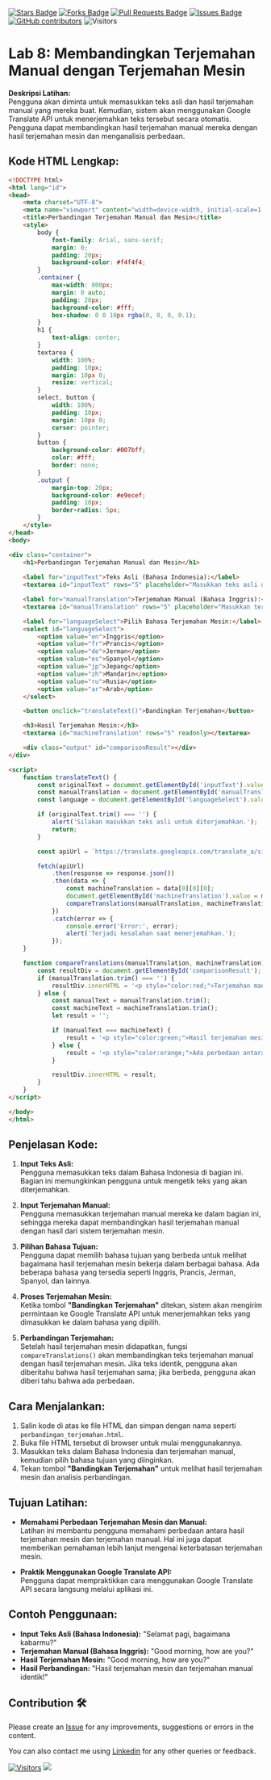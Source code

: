 <a href="https://github.com/drshahizan/special-topic-data-engineering/stargazers"><img src="https://img.shields.io/github/stars/drshahizan/special-topic-data-engineering" alt="Stars Badge"/></a>
<a href="https://github.com/drshahizan/special-topic-data-engineering/network/members"><img src="https://img.shields.io/github/forks/drshahizan/special-topic-data-engineering" alt="Forks Badge"/></a>
<a href="https://github.com/drshahizan/special-topic-data-engineering/pulls"><img src="https://img.shields.io/github/issues-pr/drshahizan/special-topic-data-engineering" alt="Pull Requests Badge"/></a>
<a href="https://github.com/drshahizan/special-topic-data-engineering/issues"><img src="https://img.shields.io/github/issues/drshahizan/special-topic-data-engineering" alt="Issues Badge"/></a>
<a href="https://github.com/drshahizan/special-topic-data-engineering/graphs/contributors"><img alt="GitHub contributors" src="https://img.shields.io/github/contributors/drshahizan/special-topic-data-engineering?color=2b9348"></a>
![Visitors](https://api.visitorbadge.io/api/visitors?path=https%3A%2F%2Fgithub.com%2Fdrshahizan%2Fspecial-topic-data-engineering&labelColor=%23d9e3f0&countColor=%23697689&style=flat)

# Lab 8: Membandingkan Terjemahan Manual dengan Terjemahan Mesin

**Deskripsi Latihan:**  
Pengguna akan diminta untuk memasukkan teks asli dan hasil terjemahan manual yang mereka buat. Kemudian, sistem akan menggunakan Google Translate API untuk menerjemahkan teks tersebut secara otomatis. Pengguna dapat membandingkan hasil terjemahan manual mereka dengan hasil terjemahan mesin dan menganalisis perbedaan.

## **Kode HTML Lengkap:**

```html
<!DOCTYPE html>
<html lang="id">
<head>
    <meta charset="UTF-8">
    <meta name="viewport" content="width=device-width, initial-scale=1.0">
    <title>Perbandingan Terjemahan Manual dan Mesin</title>
    <style>
        body {
            font-family: Arial, sans-serif;
            margin: 0;
            padding: 20px;
            background-color: #f4f4f4;
        }
        .container {
            max-width: 800px;
            margin: 0 auto;
            padding: 20px;
            background-color: #fff;
            box-shadow: 0 0 10px rgba(0, 0, 0, 0.1);
        }
        h1 {
            text-align: center;
        }
        textarea {
            width: 100%;
            padding: 10px;
            margin: 10px 0;
            resize: vertical;
        }
        select, button {
            width: 100%;
            padding: 10px;
            margin: 10px 0;
            cursor: pointer;
        }
        button {
            background-color: #007bff;
            color: #fff;
            border: none;
        }
        .output {
            margin-top: 20px;
            background-color: #e9ecef;
            padding: 10px;
            border-radius: 5px;
        }
    </style>
</head>
<body>

<div class="container">
    <h1>Perbandingan Terjemahan Manual dan Mesin</h1>
    
    <label for="inputText">Teks Asli (Bahasa Indonesia):</label>
    <textarea id="inputText" rows="5" placeholder="Masukkan teks asli di sini..."></textarea>

    <label for="manualTranslation">Terjemahan Manual (Bahasa Inggris):</label>
    <textarea id="manualTranslation" rows="5" placeholder="Masukkan terjemahan manual di sini..."></textarea>

    <label for="languageSelect">Pilih Bahasa Terjemahan Mesin:</label>
    <select id="languageSelect">
        <option value="en">Inggris</option>
        <option value="fr">Prancis</option>
        <option value="de">Jerman</option>
        <option value="es">Spanyol</option>
        <option value="jp">Jepang</option>
        <option value="zh">Mandarin</option>
        <option value="ru">Rusia</option>
        <option value="ar">Arab</option>
    </select>

    <button onclick="translateText()">Bandingkan Terjemahan</button>

    <h3>Hasil Terjemahan Mesin:</h3>
    <textarea id="machineTranslation" rows="5" readonly></textarea>

    <div class="output" id="comparisonResult"></div>
</div>

<script>
    function translateText() {
        const originalText = document.getElementById('inputText').value;
        const manualTranslation = document.getElementById('manualTranslation').value;
        const language = document.getElementById('languageSelect').value;

        if (originalText.trim() === '') {
            alert('Silakan masukkan teks asli untuk diterjemahkan.');
            return;
        }

        const apiUrl = `https://translate.googleapis.com/translate_a/single?client=gtx&sl=id&tl=${language}&dt=t&q=${encodeURI(originalText)}`;

        fetch(apiUrl)
            .then(response => response.json())
            .then(data => {
                const machineTranslation = data[0][0][0];
                document.getElementById('machineTranslation').value = machineTranslation;
                compareTranslations(manualTranslation, machineTranslation);
            })
            .catch(error => {
                console.error('Error:', error);
                alert('Terjadi kesalahan saat menerjemahkan.');
            });
    }

    function compareTranslations(manualTranslation, machineTranslation) {
        const resultDiv = document.getElementById('comparisonResult');
        if (manualTranslation.trim() === '') {
            resultDiv.innerHTML = '<p style="color:red;">Terjemahan manual belum diisi.</p>';
        } else {
            const manualText = manualTranslation.trim();
            const machineText = machineTranslation.trim();
            let result = '';

            if (manualText === machineText) {
                result = '<p style="color:green;">Hasil terjemahan mesin dan terjemahan manual identik!</p>';
            } else {
                result = '<p style="color:orange;">Ada perbedaan antara terjemahan manual dan terjemahan mesin.</p>';
            }

            resultDiv.innerHTML = result;
        }
    }
</script>

</body>
</html>
```

## Penjelasan Kode:

1. **Input Teks Asli:**  
   Pengguna memasukkan teks dalam Bahasa Indonesia di bagian ini. Bagian ini memungkinkan pengguna untuk mengetik teks yang akan diterjemahkan.

2. **Input Terjemahan Manual:**  
   Pengguna memasukkan terjemahan manual mereka ke dalam bagian ini, sehingga mereka dapat membandingkan hasil terjemahan manual dengan hasil dari sistem terjemahan mesin.

3. **Pilihan Bahasa Tujuan:**  
   Pengguna dapat memilih bahasa tujuan yang berbeda untuk melihat bagaimana hasil terjemahan mesin bekerja dalam berbagai bahasa. Ada beberapa bahasa yang tersedia seperti Inggris, Prancis, Jerman, Spanyol, dan lainnya.

4. **Proses Terjemahan Mesin:**  
   Ketika tombol **"Bandingkan Terjemahan"** ditekan, sistem akan mengirim permintaan ke Google Translate API untuk menerjemahkan teks yang dimasukkan ke dalam bahasa yang dipilih.

5. **Perbandingan Terjemahan:**  
   Setelah hasil terjemahan mesin didapatkan, fungsi `compareTranslations()` akan membandingkan teks terjemahan manual dengan hasil terjemahan mesin. Jika teks identik, pengguna akan diberitahu bahwa hasil terjemahan sama; jika berbeda, pengguna akan diberi tahu bahwa ada perbedaan.

## Cara Menjalankan:

1. Salin kode di atas ke file HTML dan simpan dengan nama seperti `perbandingan_terjemahan.html`.
2. Buka file HTML tersebut di browser untuk mulai menggunakannya.
3. Masukkan teks dalam Bahasa Indonesia dan terjemahan manual, kemudian pilih bahasa tujuan yang diinginkan.
4. Tekan tombol **"Bandingkan Terjemahan"** untuk melihat hasil terjemahan mesin dan analisis perbandingan.

## Tujuan Latihan:

- **Memahami Perbedaan Terjemahan Mesin dan Manual:**  
  Latihan ini membantu pengguna memahami perbedaan antara hasil terjemahan mesin dan terjemahan manual. Hal ini juga dapat memberikan pemahaman lebih lanjut mengenai keterbatasan terjemahan mesin.
  
- **Praktik Menggunakan Google Translate API:**  
  Pengguna dapat mempraktikkan cara menggunakan Google Translate API secara langsung melalui aplikasi ini.

## Contoh Penggunaan:

- **Input Teks Asli (Bahasa Indonesia):** "Selamat pagi, bagaimana kabarmu?"
- **Terjemahan Manual (Bahasa Inggris):** "Good morning, how are you?"
- **Hasil Terjemahan Mesin:** "Good morning, how are you?"
- **Hasil Perbandingan:** "Hasil terjemahan mesin dan terjemahan manual identik!"


## Contribution 🛠️
Please create an [Issue](https://github.com/drshahizan/special-topic-data-engineering/issues) for any improvements, suggestions or errors in the content.

You can also contact me using [Linkedin](https://www.linkedin.com/in/drshahizan/) for any other queries or feedback.

[![Visitors](https://api.visitorbadge.io/api/visitors?path=https%3A%2F%2Fgithub.com%2Fdrshahizan&labelColor=%23697689&countColor=%23555555&style=plastic)](https://visitorbadge.io/status?path=https%3A%2F%2Fgithub.com%2Fdrshahizan)
![](https://hit.yhype.me/github/profile?user_id=81284918)




